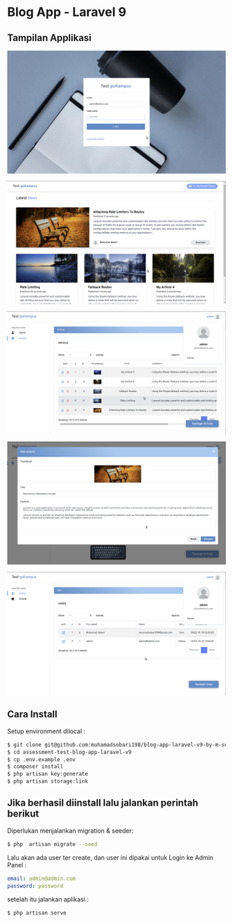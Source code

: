 # Blog App - Laravel 9

## Tampilan Applikasi

![preview img](/ss1.png)

![preview img](/ss2.png)

![preview img](/ss3.png)

![preview img](/ss4.png)

![preview img](/ss5.png)

## Cara Install

Setup environment dilocal :
```bash
$ git clone git@github.com:muhamadsobari198/blog-app-laravel-v9-by-m-sobari.git
$ cd assessment-test-blog-app-laravel-v9
$ cp .env.example .env
$ composer install
$ php artisan key:generate
$ php artisan storage:link
```

## Jika berhasil diinstall lalu jalankan perintah berikut
Diperlukan menjalankan migration & seeder:
```bash
$ php  artisan migrate --seed
```

Lalu akan ada user ter create, dan user ini dipakai untuk Login ke Admin Panel :
```yaml
email: admin@admin.com
password: password
```

setelah itu jalankan aplikasi :
```bash
$ php artisan serve
```
